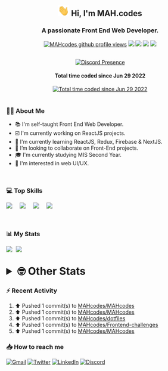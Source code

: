 <h2 align="center"><img src="./Hi.gif" width="30px" height="30px"> Hi, I'm MAH.codes</h2>

<h3 align="center">A passionate Front End Web Developer.</h3>

<div align="center">
  <a href="#"><img src="https://komarev.com/ghpvc/?username=MAHcodes&style=for-the-badge&color=FBA733" alt="MAHcodes github profile views" /></a>
  <a href="https://www.linux.org"><img src="https://img.shields.io/badge/OS-Linux-e06c75?style=for-the-badge&logo=linux" /></a>
	<a href="https://archlinux.org"><img src="https://img.shields.io/badge/DISTRO-Arch-56b6c2?style=for-the-badge&logo=arch-linux" /></a>
	<a href="https://dwm.suckless.org"><img src="https://img.shields.io/badge/WM-DWM-005577?style=for-the-badge&logo=dwm" /></a>
	<a href="https://neovim.io"><img src="https://img.shields.io/badge/IDE-Neovim-98c379?style=for-the-badge&logo=neovim" /></a>
</div>

<br>

<div align="center">

[![Discord Presence](https://lanyard.cnrad.dev/api/404595695195258880?bg=1E1E2E&theme=dark)](https://discord.com/users/404595695195258880)

<h4>Total time coded since Jun 29 2022</h4>
<a href="https://wakatime.com/@44eeab2c-51f5-4574-a918-82e5b17d9c49"><img src="https://wakatime.com/badge/user/44eeab2c-51f5-4574-a918-82e5b17d9c49.svg?style=for-the-badge" alt="Total time coded since Jun 29 2022" /></a></div>
<br>

### :man_technologist: About Me

- :books: I'm self-taught Front End Web Developer.
- :ballot_box_with_check: I'm currently working on ReactJS projects.
- :dart: I'm currently learning ReactJS, Redux, Firebase & NextJS.
- :eyes: I’m looking to collaborate on Front-End projects.
- :mortar_board: I'm currently studying MIS Second Year.
- :art: I'm interested in web UI/UX.

<br>

### :computer: Top Skills

<div style="display:flex;">
<img width ='36px' src ='https://raw.githubusercontent.com/rahulbanerjee26/githubAboutMeGenerator/main/icons/html.svg' />
<img width ='36px' src ='https://raw.githubusercontent.com/rahulbanerjee26/githubAboutMeGenerator/main/icons/css.svg' />
<img width ='36px' src ='https://raw.githubusercontent.com/rahulbanerjee26/githubAboutMeGenerator/main/icons/javascript.svg' />
<img width ='36px' src ='https://raw.githubusercontent.com/rahulbanerjee26/githubAboutMeGenerator/main/icons/reactjs.svg' />
</div>

<br>
<br>

### :bar_chart: My Stats

<img src="https://github-readme-stats.vercel.app/api?username=MAHcodes&show_icons=true&locale=en" width="49%" /><span style="display:inline-block;width:2%"></span><img src="https://github-readme-streak-stats.herokuapp.com/?user=MAHcodes&" width="49%" />

<br>

<details>
<summary style="font-size: 1.75rem; font-weight: bold;"><strong style="font-size: 1.75rem; font-weight: bold;"> 🤓 Other Stats </strong></summary>
<br>

<!--START_SECTION:waka-->
![Lines of code](https://img.shields.io/badge/From%20Hello%20World%20I%27ve%20Written-249%20Thousand%20lines%20of%20code-blue)

**🐱 My GitHub Data** 

> 🏆 1,180 Contributions in the Year 2022
 > 
> 📦 343.2 kB Used in GitHub's Storage 
 > 
> 💼 Opted to Hire
 > 
> 📜 25 Public Repositories 
 > 
> 🔑 7 Private Repositories  
 > 
**I'm a Night 🦉** 

```text
🌞 Morning    151 commits    ███░░░░░░░░░░░░░░░░░░░░░░   14.38% 
🌆 Daytime    263 commits    ██████░░░░░░░░░░░░░░░░░░░   25.05% 
🌃 Evening    412 commits    █████████░░░░░░░░░░░░░░░░   39.24% 
🌙 Night      224 commits    █████░░░░░░░░░░░░░░░░░░░░   21.33%

```
📅 **I'm Most Productive on Monday** 

```text
Monday       178 commits    ████░░░░░░░░░░░░░░░░░░░░░   16.95% 
Tuesday      155 commits    ███░░░░░░░░░░░░░░░░░░░░░░   14.76% 
Wednesday    129 commits    ███░░░░░░░░░░░░░░░░░░░░░░   12.29% 
Thursday     130 commits    ███░░░░░░░░░░░░░░░░░░░░░░   12.38% 
Friday       109 commits    ██░░░░░░░░░░░░░░░░░░░░░░░   10.38% 
Saturday     172 commits    ████░░░░░░░░░░░░░░░░░░░░░   16.38% 
Sunday       177 commits    ████░░░░░░░░░░░░░░░░░░░░░   16.86%

```


📊 **This Week I Spent My Time On** 

```text
⌚︎ Time Zone: Asia/Beirut

💬 Programming Languages: 
Lua                      4 hrs 18 mins       ██████░░░░░░░░░░░░░░░░░░░   25.89% 
TypeScript               3 hrs 5 mins        ████░░░░░░░░░░░░░░░░░░░░░   18.58% 
JavaScript               2 hrs 58 mins       ████░░░░░░░░░░░░░░░░░░░░░   17.88% 
Markdown                 2 hrs 9 mins        ███░░░░░░░░░░░░░░░░░░░░░░   13.02% 
apache                   54 mins             █░░░░░░░░░░░░░░░░░░░░░░░░   5.42%

🔥 Editors: 
Neovim                   16 hrs 36 mins      █████████████████████████   100.0%

🐱‍💻 Projects: 
dotfiles                 5 hrs 11 mins       ███████░░░░░░░░░░░░░░░░░░   31.22% 
Unknown Project          3 hrs 6 mins        ████░░░░░░░░░░░░░░░░░░░░░   18.72% 
canadiansouq.com         3 hrs 5 mins        ████░░░░░░░░░░░░░░░░░░░░░   18.58% 
portfolio                2 hrs 40 mins       ████░░░░░░░░░░░░░░░░░░░░░   16.13% 
plan                     49 mins             █░░░░░░░░░░░░░░░░░░░░░░░░   4.94%

💻 Operating System: 
Linux                    16 hrs 36 mins      █████████████████████████   100.0%

```

**I Mostly Code in JavaScript** 

```text
JavaScript               15 repos            █████████████░░░░░░░░░░░░   53.57% 
Python                   3 repos             ██░░░░░░░░░░░░░░░░░░░░░░░   10.71% 
HTML                     2 repos             █░░░░░░░░░░░░░░░░░░░░░░░░   7.14% 
PHP                      2 repos             █░░░░░░░░░░░░░░░░░░░░░░░░   7.14% 
TypeScript               2 repos             █░░░░░░░░░░░░░░░░░░░░░░░░   7.14%

```



 Last Updated on 23/12/2022 18:43:03 UTC
<!--END_SECTION:waka-->

</details>

### :zap: Recent Activity

<!--RECENT_ACTIVITY:start-->
1. ⬆️ Pushed 1 commit(s) to [MAHcodes/MAHcodes](https://github.com/MAHcodes/MAHcodes)
2. ⬆️ Pushed 1 commit(s) to [MAHcodes/MAHcodes](https://github.com/MAHcodes/MAHcodes)
3. ⬆️ Pushed 1 commit(s) to [MAHcodes/dotfiles](https://github.com/MAHcodes/dotfiles)
4. ⬆️ Pushed 1 commit(s) to [MAHcodes/Frontend-challenges](https://github.com/MAHcodes/Frontend-challenges)
5. ⬆️ Pushed 1 commit(s) to [MAHcodes/MAHcodes](https://github.com/MAHcodes/MAHcodes)
<!--RECENT_ACTIVITY:end-->

### :inbox_tray: How to reach me

[![Gmail](https://img.shields.io/badge/Gmail-D14836?style=for-the-badge&logo=gmail&logoColor=white)](mailto:mahdotcodes@gmail.com)
[![Twitter](https://img.shields.io/badge/Twitter-1DA1F2?style=for-the-badge&logo=twitter&logoColor=white)](https://twitter.com/MAHcodes)
[![LinkedIn](https://img.shields.io/badge/LinkedIn-0077B5?style=for-the-badge&logo=linkedin&logoColor=white)](https://www.linkedin.com/in/mah-codes-66b0671b7/)
[![Discord](https://img.shields.io/badge/Discord-7289DA?style=for-the-badge&logo=discord&logoColor=white)](https://discord.com/users/404595695195258880)
